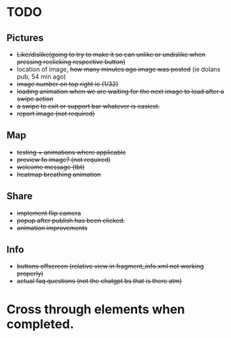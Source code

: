 # TODO

## Pictures
- ~~Like/dislike(going to try to make it so can unlike or undislike when pressing reclicking respective button)~~
- location of image, ~~how many minutes ago image was posted~~ (ie dolans pub,  54 min ago)
- ~~image number on top right ie (1/32)~~
- ~~loading animation when we are waiting for the next image to load after a swipe action~~
- ~~a swipe to exit or support bar whatever is easiest.~~
- ~~report image (not required)~~

## Map 
- ~~testing + animations where applicable~~
- ~~preview fo image? (not required)~~
- ~~welcome message (tbt)~~
- ~~heatmap breathing animation~~

## Share 
- ~~implement flip camera~~
- ~~popup after publish has been clicked.~~
- ~~animation improvements~~

## Info
- ~~buttons offscreen (relative view in fragment_info.xml not working properly)~~
- ~~actual faq questions (not the chatgpt bs that is there atm)~~


# Cross through elements when completed.

